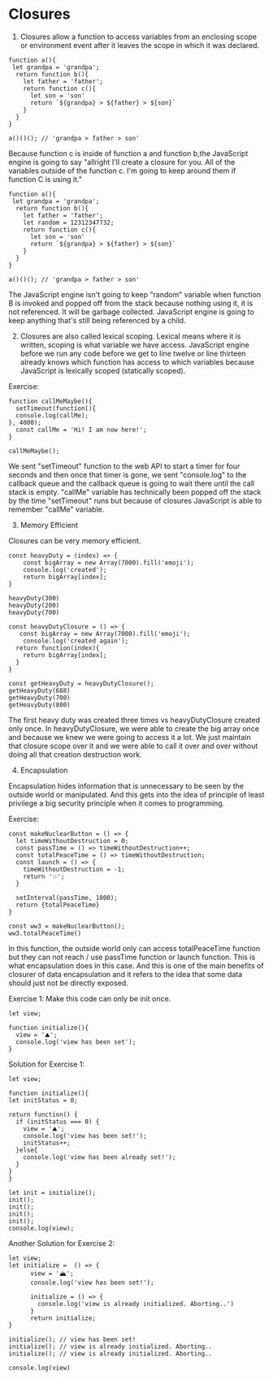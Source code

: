 # Closures

1. Closures allow a function to access variables from an enclosing scope or environment event after it leaves the scope in which it was declared.

```
function a(){
 let grandpa = 'grandpa';
  return function b(){
    let father = 'father';
    return function c(){
      let son = 'son'
      return `${grandpa} > ${father} > ${son}`
    }
  }
}

a()()(); // 'grandpa > father > son'
```

Because function c is inside of function a and function b,the JavaScript engine is going to say "allright I'll create a closure for you. All of the variables outside of the function c. I'm going to keep around them if function C is using it."

```
function a(){
 let grandpa = 'grandpa';
  return function b(){
    let father = 'father';
    let random = 12312347732;
    return function c(){
      let son = 'son'
      return `${grandpa} > ${father} > ${son}`
    }
  }
}

a()()(); // 'grandpa > father > son'
```

The JavaScript engine isn't going to keep "random" variable when function B is invoked and popped off from the stack because nothing using it, it is not referenced. It will be garbage collected. JavaScript engine is going to keep anything that's still being referenced by a child.

2. Closures are also called lexical scoping. Lexical means where it is written, scoping is what variable we have access. JavaScript engine before we run any code before we get to line twelve or line thirteen already knows which function has access to which variables because JavaScript is lexically scoped (statically scoped).

Exercise:

```
function callMeMaybe(){
  setTimeout(function(){
  console.log(callMe);
}, 4000);
  const callMe = 'Hi! I am now here!';
}

callMeMaybe();
```

We sent "setTimeout" function to the web API to start a timer for four seconds and then once that timer is gone, we sent "console.log" to the callback queue and the callback queue is going to wait there until the call stack is empty. "callMe" variable has technically been popped off the stack by the time "setTimeout" runs but because of closures JavaScript is able to remember "callMe" variable.

3. Memory Efficient

Closures can be very memory efficient.

```
const heavyDuty = (index) => {
    const bigArray = new Array(7000).fill('emoji');
    console.log('created');
    return bigArray[index];
}

heavyDuty(300)
heavyDuty(200)
heavyDuty(700)

const heavyDutyClosure = () => {
   const bigArray = new Array(7000).fill('emoji');
    console.log('created again');
  return function(index){
    return bigArray[index];
  }
}

const getHeavyDuty = heavyDutyClosure();
getHeavyDuty(688)
getHeavyDuty(700)
getHeavyDuty(800)

```

The first heavy duty was created three times vs heavyDutyClosure created only once. In heavyDutyClosure, we were able to create the big array once and because we knew we were going to access it a lot. We just maintain that closure scope over it and we were able to call it over and over without doing all that creation destruction work.

4. Encapsulation

Encapsulation hides information that is unnecessary to be seen by the outside world or manipulated. And this gets into the idea of principle of least privilege a big security principle when it comes to programming.

Exercise:

```
const makeNuclearButton = () => {
  let timeWithoutDestruction = 0;
  const passTime = () => timeWithoutDestruction++;
  const totalPeaceTime = () => timeWithoutDestruction;
  const launch = () => {
    timeWithoutDestruction = -1;
    return '💥';
  }

  setInterval(passTime, 1000);
  return {totalPeaceTime}
}

const ww3 = makeNuclearButton();
ww3.totalPeaceTime()
```

In this function, the outside world only can access totalPeaceTime function but they can not reach / use passTime function or launch function. This is what encapsulation does in this case. And this is one of the main benefits of closurer of data encapsulation and it refers to the idea that some data should just not be directly exposed.

Exercise 1: Make this code can only be init once.

```
let view;

function initialize(){
  view = '⛰️';
  console.log('view has been set');
}
```

Solution for Exercise 1:

```
let view;

function initialize(){
let initStatus = 0;

return function() {
  if (initStatus === 0) {
    view = '⛰️';
    console.log('view has been set!');
    initStatus++;
  }else{
    console.log('view has been already set!');
  }
}
}

let init = initialize();
init();
init();
init();
init();
console.log(view);
```

Another Solution for Exercise 2:

```
let view;
let initialize =  () => {
      view = '🏔';
      console.log('view has been set!');

      initialize = () => {
        console.log('view is already initialized. Aborting..')
      }
      return initialize;
}

initialize(); // view has been set!
initialize(); // view is already initialized. Aborting..
initialize(); // view is already initialized. Aborting..

console.log(view)
```
